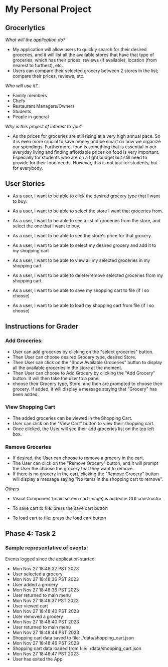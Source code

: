 # My Personal Project

## Grocerlytics 

*What will the application do?*

* My application will allow users to quickly search for their desired
groceries, and it will list all the available stores that have that type
of groceries, which has their prices, reviews (if available), location (from 
nearest to furthest), etc. 
* Users can compare their selected grocery between 2 stores in the list;
compare their prices, reviews, etc.

*Who will use it?*

* Family members
* Chefs 
* Restaurant Managers/Owners
* Students
* People in general

*Why is this project of interest to you?*
* As the prices for groceries are still rising at a very high annual pace. 
So it is even more crucial to save money and be smart on how we organize 
our spendings. Furthermore, food is something that is essential in our everyday 
living and finding affordable prices on food is very important. Especially for 
students who are on a tight budget but still need to provide for their food needs. 
However, this is not just for students, but for everybody. 



## User Stories

* As a user, I want to be able to click the desired grocery type that I want to buy.
* As a user, I want to be able to select the store I want that groceries from.
* As a user, I want to be able to see a list of groceries from the store, and select the one that I want to buy.
* As a user, I want to be able to see the store's price for that grocery.
* As a user, I want to be able to select my desired grocery and add it to my shopping cart
* As a user, I want to be able to view all my selected groceries in my shopping cart
* As a user, I want to be able to delete/remove selected groceries from my shopping cart

* As a user, I want to be able to save my shopping cart to file (if I so choose)
* As a user, I want to be able to load my shopping cart from file (if I so choose)


## Instructions for Grader


### Add Groceries:

* User can add groceries by clicking on the "select groceries" button. 
* Then User can choose desired Grocery type, desired Store.
* Then User can click on the "Show Available Groceries" button to display all the available groceries in the store 
at the moment.
* Then User can choose to Add Grocery by clicking the "Add Grocery" button. It will then take the user to a panel 
* choose their Grocery type, Store, and then are prompted to choose their grocery. If added, it will display a message
staying that "Grocery" has been added. 

### View Shopping Cart
* The added groceries can be viewed in the Shopping Cart. 
* User can click on the "View Cart" button to view their shopping cart.
* Once clicked, the User will see their add groceries list on the top left box. 

### Remove Groceries
* If desired, the User can choose to remove a grocery in the cart.
* The User can click on the "Remove Grocery" button, and it will prompt the User the choose the grocery that they
want to remove. 
* If there is no grocery in the cart, clicking the "Remove Grocery" button will display a message saying "No items
in the shopping cart to remove".


*Others*
* Visual Component (main screen cart image) is added in GUI constructor

* To save cart to file: press the save cart button
* To load cart to file: press the load cart button

## Phase 4: Task 2

### Sample representative of events:
Events logged since the application started:

* Mon Nov 27 18:48:32 PST 2023 
* User selected a grocery
* Mon Nov 27 18:48:36 PST 2023
* User added a grocery
* Mon Nov 27 18:48:36 PST 2023
* User returned to main menu
* Mon Nov 27 18:48:37 PST 2023
* User viewed cart
* Mon Nov 27 18:48:40 PST 2023
* User removed a grocery
* Mon Nov 27 18:48:40 PST 2023
* User returned to main menu
* Mon Nov 27 18:48:44 PST 2023
* Shopping cart data saved to file: ./data/shopping_cart.json
* Mon Nov 27 18:48:46 PST 2023
* Shopping cart data loaded from file: ./data/shopping_cart.json
* Mon Nov 27 18:48:47 PST 2023
* User has exited the App
  